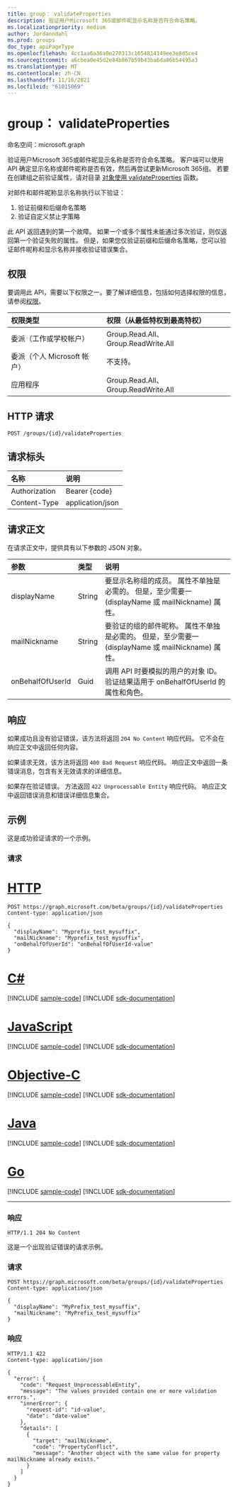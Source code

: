 ```yaml
---
title: group： validateProperties
description: 验证用户Microsoft 365或邮件昵显示名称是否符合命名策略。
ms.localizationpriority: medium
author: Jordanndahl
ms.prod: groups
doc_type: apiPageType
ms.openlocfilehash: 4cc1aa6a36a0e270313c1654814149ee3e8d5ce4
ms.sourcegitcommit: a6cbea0e45d2e84b867b59b43ba6da86b54495a3
ms.translationtype: MT
ms.contentlocale: zh-CN
ms.lasthandoff: 11/16/2021
ms.locfileid: "61015069"
---
```

# <a name="group-validateproperties"></a>group： validateProperties

命名空间：microsoft.graph

验证用户Microsoft 365或邮件昵显示名称是否符合命名策略。 客户端可以使用 API 确定显示名称或邮件昵称是否有效，然后再尝试更新Microsoft 365组。  若要在创建组之前验证属性，请对目录 [对象使用 validateProperties](directoryobject-validateproperties.md) 函数。

对邮件和邮件昵称显示名称执行以下验证： 
1. 验证前缀和后缀命名策略
2. 验证自定义禁止字策略

此 API 返回遇到的第一个故障。 如果一个或多个属性未能通过多次验证，则仅返回第一个验证失败的属性。 但是，如果您仅验证前缀和后缀命名策略，您可以验证邮件昵称和显示名称并接收验证错误集合。

## <a name="permissions"></a>权限

要调用此 API，需要以下权限之一。要了解详细信息，包括如何选择权限的信息，请参阅[权限](/graph/permissions-reference)。

|权限类型      | 权限（从最低特权到最高特权）              |
|:--------------------|:---------------------------------------------------------|
|委派（工作或学校帐户） | Group.Read.All、Group.ReadWrite.All    |
|委派（个人 Microsoft 帐户） | 不支持。    |
|应用程序 | Group.Read.All、Group.ReadWrite.All |

## <a name="http-request"></a>HTTP 请求
<!-- { "blockType": "ignored" } -->
``` http
POST /groups/{id}/validateProperties
```

## <a name="request-headers"></a>请求标头

| 名称           | 说明      |
|:---------------|:-----------------|
| Authorization  | Bearer {code}    |
| Content-Type   | application/json |

## <a name="request-body"></a>请求正文

在请求正文中，提供具有以下参数的 JSON 对象。

| 参数    | 类型   |说明|
|:---------------|:--------|:----------|
|displayName|String| 要显示名称组的成员。 属性不单独是必需的。 但是，至少需要一 (displayName 或 mailNickname) 属性。 |
|mailNickname|String| 要验证的组的邮件昵称。 属性不单独是必需的。 但是，至少需要一 (displayName 或 mailNickname) 属性。 |
|onBehalfOfUserId|Guid| 调用 API 时要模拟的用户的对象 ID。 验证结果适用于 onBehalfOfUserId 的属性和角色。 |

## <a name="response"></a>响应
如果成功且没有验证错误，该方法将返回 `204 No Content` 响应代码。 它不会在响应正文中返回任何内容。

如果请求无效，该方法将返回 `400 Bad Request` 响应代码。 响应正文中返回一条错误消息，包含有关无效请求的详细信息。

如果存在验证错误。 方法返回 `422 Unprocessable Entity` 响应代码。 响应正文中返回错误消息和错误详细信息集合。

## <a name="examples"></a>示例

这是成功验证请求的一个示例。

### <a name="request"></a>请求

# <a name="http"></a>[HTTP](#tab/http)
<!-- {
  "blockType": "request",
  "name": "group_validateproperties"
}-->
``` http
POST https://graph.microsoft.com/beta/groups/{id}/validateProperties
Content-type: application/json

{
  "displayName": "Myprefix_test_mysuffix",
  "mailNickname": "Myprefix_test_mysuffix",
  "onBehalfOfUserId": "onBehalfOfUserId-value"
}
```
# <a name="c"></a>[C#](#tab/csharp)
[!INCLUDE [sample-code](../includes/snippets/csharp/group-validateproperties-csharp-snippets.md)]
[!INCLUDE [sdk-documentation](../includes/snippets/snippets-sdk-documentation-link.md)]

# <a name="javascript"></a>[JavaScript](#tab/javascript)
[!INCLUDE [sample-code](../includes/snippets/javascript/group-validateproperties-javascript-snippets.md)]
[!INCLUDE [sdk-documentation](../includes/snippets/snippets-sdk-documentation-link.md)]

# <a name="objective-c"></a>[Objective-C](#tab/objc)
[!INCLUDE [sample-code](../includes/snippets/objc/group-validateproperties-objc-snippets.md)]
[!INCLUDE [sdk-documentation](../includes/snippets/snippets-sdk-documentation-link.md)]

# <a name="java"></a>[Java](#tab/java)
[!INCLUDE [sample-code](../includes/snippets/java/group-validateproperties-java-snippets.md)]
[!INCLUDE [sdk-documentation](../includes/snippets/snippets-sdk-documentation-link.md)]

# <a name="go"></a>[Go](#tab/go)
[!INCLUDE [sample-code](../includes/snippets/go/group-validateproperties-go-snippets.md)]
[!INCLUDE [sdk-documentation](../includes/snippets/snippets-sdk-documentation-link.md)]

---


### <a name="response"></a>响应
<!-- {
  "blockType": "response",
  "truncated": true,
} -->
```http
HTTP/1.1 204 No Content
```

这是一个出现验证错误的请求示例。

### <a name="request"></a>请求
``` http
POST https://graph.microsoft.com/beta/groups/{id}/validateProperties
Content-type: application/json

{
  "displayName": "MyPrefix_test_mysuffix",
  "mailNickname": "MyPrefix_test_mysuffix"
}
```

### <a name="response"></a>响应
```http
HTTP/1.1 422
Content-type: application/json

{
  "error": {
    "code": "Request_UnprocessableEntity",
    "message": "The values provided contain one or more validation errors.",
    "innerError": {
      "request-id": "id-value",
      "date": "date-value"
    },
    "details": [
      {
        "target": "mailNickname",
        "code": "PropertyConflict",
        "message": "Another object with the same value for property mailNickname already exists."
      }
    ]
  }
}
```

<!-- uuid: 8fcb5dbc-d5aa-4681-8e31-b001d5168d79
2015-10-25 14:57:30 UTC -->
<!-- {
  "type": "#page.annotation",
  "description": "group: validateProperties",
  "keywords": "",
  "section": "documentation",
  "tocPath": "",
  "suppressions": [
  ]
}-->


